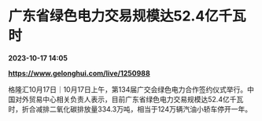 # 广东省绿色电力交易规模达52.4亿千瓦时

**2023-10-17 14:05**

**https://www.gelonghui.com/live/1250988**

格隆汇10月17日｜10月17日上午，第134届广交会绿色电力合作签约仪式举行。中国对外贸易中心相关负责人表示，目前广东省绿色电力交易规模达52.4亿千瓦时，折合减排二氧化碳排放量334.3万吨，相当于124万辆汽油小轿车停开一年。
